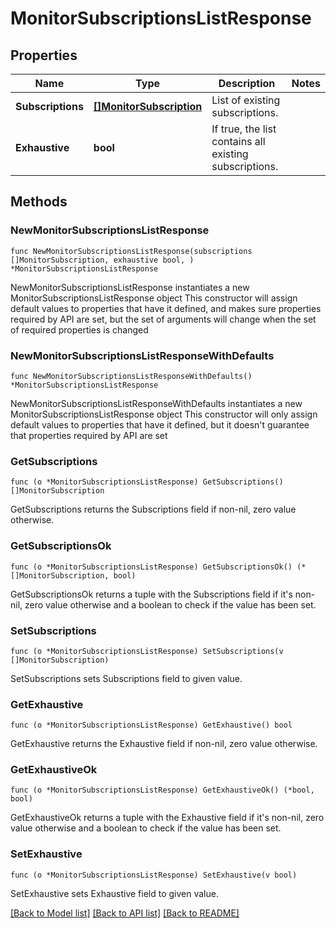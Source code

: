 # MonitorSubscriptionsListResponse

## Properties

Name | Type | Description | Notes
------------ | ------------- | ------------- | -------------
**Subscriptions** | [**[]MonitorSubscription**](MonitorSubscription.md) | List of existing subscriptions. | 
**Exhaustive** | **bool** | If true, the list contains all existing subscriptions. | 

## Methods

### NewMonitorSubscriptionsListResponse

`func NewMonitorSubscriptionsListResponse(subscriptions []MonitorSubscription, exhaustive bool, ) *MonitorSubscriptionsListResponse`

NewMonitorSubscriptionsListResponse instantiates a new MonitorSubscriptionsListResponse object
This constructor will assign default values to properties that have it defined,
and makes sure properties required by API are set, but the set of arguments
will change when the set of required properties is changed

### NewMonitorSubscriptionsListResponseWithDefaults

`func NewMonitorSubscriptionsListResponseWithDefaults() *MonitorSubscriptionsListResponse`

NewMonitorSubscriptionsListResponseWithDefaults instantiates a new MonitorSubscriptionsListResponse object
This constructor will only assign default values to properties that have it defined,
but it doesn't guarantee that properties required by API are set

### GetSubscriptions

`func (o *MonitorSubscriptionsListResponse) GetSubscriptions() []MonitorSubscription`

GetSubscriptions returns the Subscriptions field if non-nil, zero value otherwise.

### GetSubscriptionsOk

`func (o *MonitorSubscriptionsListResponse) GetSubscriptionsOk() (*[]MonitorSubscription, bool)`

GetSubscriptionsOk returns a tuple with the Subscriptions field if it's non-nil, zero value otherwise
and a boolean to check if the value has been set.

### SetSubscriptions

`func (o *MonitorSubscriptionsListResponse) SetSubscriptions(v []MonitorSubscription)`

SetSubscriptions sets Subscriptions field to given value.


### GetExhaustive

`func (o *MonitorSubscriptionsListResponse) GetExhaustive() bool`

GetExhaustive returns the Exhaustive field if non-nil, zero value otherwise.

### GetExhaustiveOk

`func (o *MonitorSubscriptionsListResponse) GetExhaustiveOk() (*bool, bool)`

GetExhaustiveOk returns a tuple with the Exhaustive field if it's non-nil, zero value otherwise
and a boolean to check if the value has been set.

### SetExhaustive

`func (o *MonitorSubscriptionsListResponse) SetExhaustive(v bool)`

SetExhaustive sets Exhaustive field to given value.



[[Back to Model list]](../README.md#documentation-for-models) [[Back to API list]](../README.md#documentation-for-api-endpoints) [[Back to README]](../README.md)


